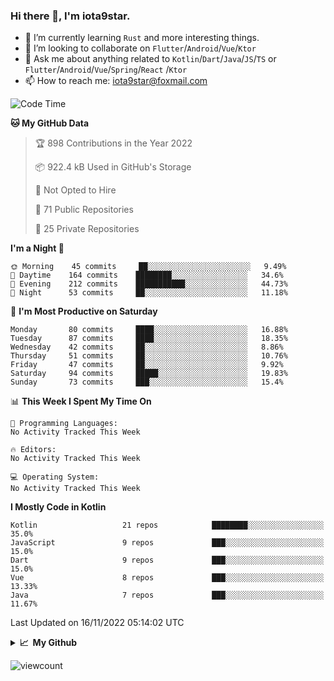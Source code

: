 ### Hi there 👋, I'm iota9star.

- 🌱 I’m currently learning `Rust` and more interesting things.
- 👯 I’m looking to collaborate on `Flutter`/`Android`/`Vue`/`Ktor`
- 💬 Ask me about anything related to `Kotlin`/`Dart`/`Java`/`JS`/`TS` or `Flutter`/`Android`/`Vue`/`Spring`/`React`
  /`Ktor`
- 📫 How to reach me: [iota9star@foxmail.com](iota9star@foxmail.com)



<!--START_SECTION:waka-->
![Code Time](http://img.shields.io/badge/Code%20Time-3%2C090%20hrs%2054%20mins-blue)

**🐱 My GitHub Data** 

> 🏆 898 Contributions in the Year 2022
 > 
> 📦 922.4 kB Used in GitHub's Storage 
 > 
> 🚫 Not Opted to Hire
 > 
> 📜 71 Public Repositories 
 > 
> 🔑 25 Private Repositories  
 > 
**I'm a Night 🦉** 

```text
🌞 Morning    45 commits     ██░░░░░░░░░░░░░░░░░░░░░░░   9.49% 
🌆 Daytime    164 commits    ████████░░░░░░░░░░░░░░░░░   34.6% 
🌃 Evening    212 commits    ███████████░░░░░░░░░░░░░░   44.73% 
🌙 Night      53 commits     ██░░░░░░░░░░░░░░░░░░░░░░░   11.18%

```
📅 **I'm Most Productive on Saturday** 

```text
Monday       80 commits     ████░░░░░░░░░░░░░░░░░░░░░   16.88% 
Tuesday      87 commits     ████░░░░░░░░░░░░░░░░░░░░░   18.35% 
Wednesday    42 commits     ██░░░░░░░░░░░░░░░░░░░░░░░   8.86% 
Thursday     51 commits     ██░░░░░░░░░░░░░░░░░░░░░░░   10.76% 
Friday       47 commits     ██░░░░░░░░░░░░░░░░░░░░░░░   9.92% 
Saturday     94 commits     █████░░░░░░░░░░░░░░░░░░░░   19.83% 
Sunday       73 commits     ███░░░░░░░░░░░░░░░░░░░░░░   15.4%

```


📊 **This Week I Spent My Time On** 

```text
💬 Programming Languages: 
No Activity Tracked This Week

🔥 Editors: 
No Activity Tracked This Week

💻 Operating System: 
No Activity Tracked This Week

```

**I Mostly Code in Kotlin** 

```text
Kotlin                   21 repos            ████████░░░░░░░░░░░░░░░░░   35.0% 
JavaScript               9 repos             ███░░░░░░░░░░░░░░░░░░░░░░   15.0% 
Dart                     9 repos             ███░░░░░░░░░░░░░░░░░░░░░░   15.0% 
Vue                      8 repos             ███░░░░░░░░░░░░░░░░░░░░░░   13.33% 
Java                     7 repos             ███░░░░░░░░░░░░░░░░░░░░░░   11.67%

```



 Last Updated on 16/11/2022 05:14:02 UTC
<!--END_SECTION:waka-->

<details>
  <summary><b>📈&nbsp;&nbsp;My Github</b></summary>
  <br>
  <img src='https://github-profile-trophy.vercel.app/?username=iota9star'>
  <img src='https://bad-apple-github-readme.vercel.app/api?show_bg=1&username=iota9star&hide_title=true'>
  <img src='http://cr-skills-chart-widget.azurewebsites.net/api/api?username=iota9star'>
</details>


![viewcount](https://count.getloli.com/get/@iota9star?theme=rule34)
